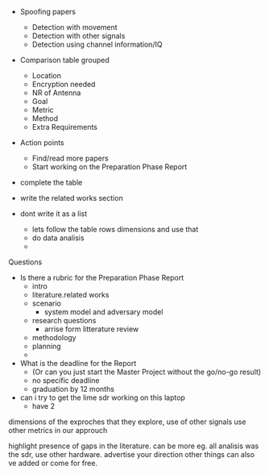 - Spoofing papers
	- Detection with movement
	- Detection with other signals
	- Detection using channel information/IQ
- Comparison table grouped
	- Location
	- Encryption needed
	- NR of Antenna
	- Goal
	- Metric
	- Method
	- Extra Requirements
- Action points
	- Find/read more papers
	- Start working on the Preparation Phase Report

- complete the table
- write the related works section
- dont write it as a list
	- lets follow the table rows dimensions and use that
	- do data analisis
	- 

Questions
- Is there a rubric for the Preparation Phase Report
	- intro 
	- literature.related works
	- scenario
		- system model and adversary model
	- research questions
		- arrise form litterature review
	- methodology
	- planning
	- 
- What is the deadline for the Report 
	- (Or can you just start the Master Project without the go/no-go result)
	- no specific deadline
	- graduation by 12 months
- can i try to get the lime sdr working on this laptop
	- have 2

dimensions of the exproches that they explore, use of other signals
use other metrics in our approuch


highlight presence of gaps in the literature. can be more
eg. all analisis was the sdr, use other hardware. advertise your direction
other things can also ve added or come for free.

